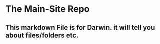 # The Main-Site Repo

This markdown File is for Darwin.
it will tell you about files/folders etc.
---
